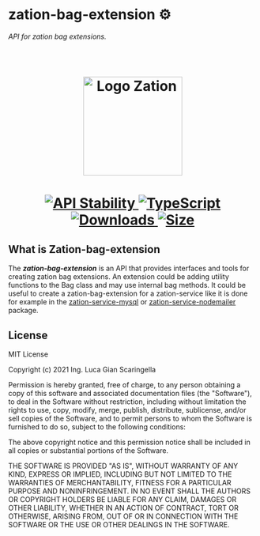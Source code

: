 # zation-bag-extension ⚙️
*API for zation bag extensions.*

<h1 align="center">
  <!-- Logo -->
  <br/>
  <a href="https://zation.io">
      <img src="https://zation.io/img/zationWideLogo.svg" alt="Logo Zation" height="200"/>
  </a>
  <br/>
</h1>

<h1 align="center">  
  <!-- Stability -->
  <a href="https://nodejs.org/api/documentation.html#documentation_stability_index">
    <img src="https://img.shields.io/badge/stability-stable-brightgreen.svg" alt="API Stability"/>
  </a>
  <!-- TypeScript -->
  <a href="http://typescriptlang.org">
    <img src="https://img.shields.io/badge/%3C%2F%3E-typescript-blue.svg" alt="TypeScript"/>
  </a>    
  <!-- Downloads -->
  <a href="https://npmjs.org/package/zation-bag-extension">
    <img src="https://img.shields.io/npm/dm/zation-bag-extension.svg" alt="Downloads"/>
  </a> 
  <!-- Size -->
  <a href="https://npmjs.org/package/zation-bag-extension">
      <img src="https://img.shields.io/bundlephobia/min/zation-bag-extension.svg" alt="Size"/>
  </a>  
</h1>

## What is Zation-bag-extension
The ***zation-bag-extension*** is an API that provides interfaces and tools for creating zation bag extensions. An extension could be adding utility functions to the Bag class and may use internal bag methods. It could be useful to create a zation-bag-extension for a zation-service like it is done for example in the [zation-service-mysql](https://github.com/ZationServer/zation-service-mysql) or [zation-service-nodemailer](https://github.com/ZationServer/zation-service-nodemailer) package.


## License

MIT License

Copyright (c) 2021 Ing. Luca Gian Scaringella

Permission is hereby granted, free of charge, to any person obtaining a copy
of this software and associated documentation files (the "Software"), to deal
in the Software without restriction, including without limitation the rights
to use, copy, modify, merge, publish, distribute, sublicense, and/or sell
copies of the Software, and to permit persons to whom the Software is
furnished to do so, subject to the following conditions:

The above copyright notice and this permission notice shall be included in all
copies or substantial portions of the Software.

THE SOFTWARE IS PROVIDED "AS IS", WITHOUT WARRANTY OF ANY KIND, EXPRESS OR
IMPLIED, INCLUDING BUT NOT LIMITED TO THE WARRANTIES OF MERCHANTABILITY,
FITNESS FOR A PARTICULAR PURPOSE AND NONINFRINGEMENT. IN NO EVENT SHALL THE
AUTHORS OR COPYRIGHT HOLDERS BE LIABLE FOR ANY CLAIM, DAMAGES OR OTHER
LIABILITY, WHETHER IN AN ACTION OF CONTRACT, TORT OR OTHERWISE, ARISING FROM,
OUT OF OR IN CONNECTION WITH THE SOFTWARE OR THE USE OR OTHER DEALINGS IN THE
SOFTWARE.

